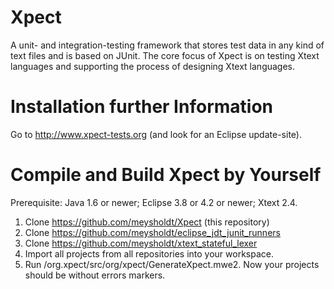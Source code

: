 Xpect
=====

A unit- and integration-testing framework that stores test data in any kind of text files and is based on JUnit. 
The core focus of Xpect is on testing Xtext languages and supporting the process of designing Xtext languages.


Installation further Information
=====
Go to http://www.xpect-tests.org (and look for an Eclipse update-site).


Compile and Build Xpect by Yourself
=====

Prerequisite: Java 1.6 or newer; Eclipse 3.8 or 4.2 or newer; Xtext 2.4. 
1. Clone https://github.com/meysholdt/Xpect (this repository)
2. Clone https://github.com/meysholdt/eclipse_jdt_junit_runners
3. Clone https://github.com/meysholdt/xtext_stateful_lexer
4. Import all projects from all repositories into your workspace.
5. Run /org.xpect/src/org/xpect/GenerateXpect.mwe2. 
Now your projects should be without errors markers.